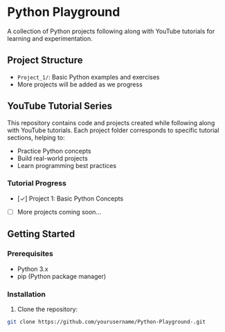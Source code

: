
# Python Playground

A collection of Python projects following along with YouTube tutorials for learning and experimentation.

## Project Structure

- `Project_1/`: Basic Python examples and exercises
- More projects will be added as we progress

## YouTube Tutorial Series

This repository contains code and projects created while following along with YouTube tutorials. Each project folder corresponds to specific tutorial sections, helping to:
- Practice Python concepts
- Build real-world projects
- Learn programming best practices

### Tutorial Progress
- [✓] Project 1: Basic Python Concepts
- [ ] More projects coming soon...

## Getting Started

### Prerequisites

- Python 3.x
- pip (Python package manager)

### Installation

1. Clone the repository:
```bash
git clone https://github.com/yourusername/Python-Playground-.git
